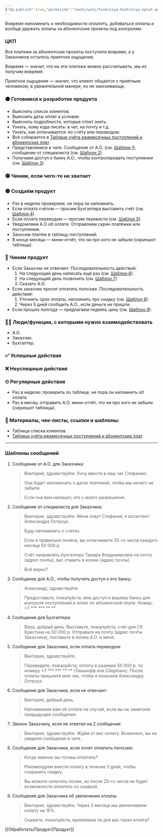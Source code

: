 ```yaml
---
{"dg-publish":true,"permalink":"/wiki/wiki/funkcziya-kontrolya-oplat-po-abonentskoj-oplate/"}
---
```


Вовремя напоминать о необходимости оплатить, добиваться оплаты и вообще держать оплаты за абонентские проекты под контролем.

### ЦКП
Все платежи за абонентские проекты поступили вовремя, а у Заказчиков осталось приятное ощущение.

Вовремя — значит, что на эти платежи можно рассчитывать, мы их получим вовремя.

Приятное ощущение — значит, что клиент общается с приятным человеком, в уважительной манере, но не заискивающе. 
### 🟠 Готовимся к разработке продукта
- Выяснить список клиентов.
- Выяснить даты оплат и условия.
- Выяснить подробности, которые стоит знать.
- Узнать, кому куда писать: в чат, на почту и т.д.
- Узнать, как оплачивается: по счёту или переводом.
- Всё собирается в [Таблице учёта ежемесячных поступлений и абонентских плат](https://docs.google.com/spreadsheets/d/1RVWGw5ahh-QCkyCYWTdJRnydmaRF1et2-1zfQmpRjCU/edit#gid=933090642).
- Представляемся в чате. Сообщение от А.О. (см. [Шаблон 1](https://wiki.ostroukh.ru/books/dolznostnye-instrukcii/page/funkciia-kontrolia-oplat-po-abonentskoi-plate#bkmrk-%D0%A1%D0%BE%D0%BE%D0%B1%D1%89%D0%B5%D0%BD%D0%B8%D0%B5-%D0%BE%D1%82-%D0%90.%D0%9E.-%D0%B4%D0%BB:~:text=%D0%A1%D0%BE%D0%BE%D0%B1%D1%89%D0%B5%D0%BD%D0%B8%D0%B5%20%D0%BE%D1%82%20%D0%90.%D0%9E.%20%D0%B4%D0%BB%D1%8F%20%D0%97%D0%B0%D0%BA%D0%B0%D0%B7%D1%87%D0%B8%D0%BA%D0%B0)), сообщение от специалиста (см. [Шаблон 2](https://wiki.ostroukh.ru/books/dolznostnye-instrukcii/page/funkciia-kontrolia-oplat-po-abonentskoi-plate#bkmrk-%D0%A1%D0%BE%D0%BE%D0%B1%D1%89%D0%B5%D0%BD%D0%B8%D0%B5-%D0%BE%D1%82-%D0%90.%D0%9E.-%D0%B4%D0%BB:~:text=%D0%A1%D0%BE%D0%BE%D0%B1%D1%89%D0%B5%D0%BD%D0%B8%D0%B5%20%D0%BE%D1%82%20%D1%81%D0%BF%D0%B5%D1%86%D0%B8%D0%B0%D0%BB%D0%B8%D1%81%D1%82%D0%B0%20%D0%B4%D0%BB%D1%8F%20%D0%97%D0%B0%D0%BA%D0%B0%D0%B7%D1%87%D0%B8%D0%BA%D0%B0)).
- Получаем доступ к банку А.О., чтобы контролировать поступления (см. [Шаблон 3](https://wiki.ostroukh.ru/books/dolznostnye-instrukcii/page/funkciia-kontrolia-oplat-po-abonentskoi-plate#bkmrk-%D0%A1%D0%BE%D0%BE%D0%B1%D1%89%D0%B5%D0%BD%D0%B8%D0%B5-%D0%BE%D1%82-%D0%90.%D0%9E.-%D0%B4%D0%BB:~:text=%D0%A1%D0%BE%D0%BE%D0%B1%D1%89%D0%B5%D0%BD%D0%B8%D0%B5%20%D0%B4%D0%BB%D1%8F%20%D0%90.%D0%9E.%2C%20%D1%87%D1%82%D0%BE%D0%B1%D1%8B%20%D0%BF%D0%BE%D0%BB%D1%83%D1%87%D0%B8%D1%82%D1%8C%20%D0%B4%D0%BE%D1%81%D1%82%D1%83%D0%BF%20%D0%BA%20%D0%B5%D0%B3%D0%BE%20%D0%B1%D0%B0%D0%BD%D0%BA%D1%83)).
### 🟡 Чиним, если чего-то не хватает

### 🟢 Создаём продукт
- Раз в неделю проверяем, не пора ли напомнить.
- Если оплата счётом — просим Бухгалтера выставить счёт (см. [Шаблон 4](https://wiki.ostroukh.ru/books/dolznostnye-instrukcii/page/funkciia-kontrolia-oplat-po-abonentskoi-plate#bkmrk-%D0%A1%D0%BE%D0%BE%D0%B1%D1%89%D0%B5%D0%BD%D0%B8%D0%B5-%D0%BE%D1%82-%D0%90.%D0%9E.-%D0%B4%D0%BB:~:text=%D0%A1%D0%BE%D0%BE%D0%B1%D1%89%D0%B5%D0%BD%D0%B8%D0%B5%20%D0%B4%D0%BB%D1%8F%20%D0%91%D1%83%D1%85%D0%B3%D0%B0%D0%BB%D1%82%D0%B5%D1%80%D0%B0)).
- Если оплата переводом — просим перевести (см. [Шаблон 5](https://wiki.ostroukh.ru/books/dolznostnye-instrukcii/page/funkciia-kontrolia-oplat-po-abonentskoi-plate#bkmrk-%D0%A1%D0%BE%D0%BE%D0%B1%D1%89%D0%B5%D0%BD%D0%B8%D0%B5-%D0%BE%D1%82-%D0%90.%D0%9E.-%D0%B4%D0%BB:~:text=%D0%A1%D0%BE%D0%BE%D0%B1%D1%89%D0%B5%D0%BD%D0%B8%D0%B5%20%D0%B4%D0%BB%D1%8F%20%D0%97%D0%B0%D0%BA%D0%B0%D0%B7%D1%87%D0%B8%D0%BA%D0%B0%2C%20%D0%B5%D1%81%D0%BB%D0%B8%20%D0%BE%D0%BF%D0%BB%D0%B0%D1%82%D0%B0%20%D0%BF%D0%B5%D1%80%D0%B5%D0%B2%D0%BE%D0%B4%D0%BE%D0%BC)).
- Уведомляем А.О об оплате. Отправляем скрин платёжки или поступления.
- Заносим платёж в таблицу поступлений. 
- В конце месяца — мини-отчёт, что ни про кого не забыли (скриншот таблицы). 

### 🔵 Чиним продукт
- Если Заказчик не отвечает. Последовательность действий:
  1. На следующий день написать ещё раз (см. [Шаблон 6](https://wiki.ostroukh.ru/books/dolznostnye-instrukcii/page/funkciia-kontrolia-oplat-po-abonentskoi-plate#bkmrk-%D0%A1%D0%BE%D0%BE%D0%B1%D1%89%D0%B5%D0%BD%D0%B8%D0%B5-%D0%BE%D1%82-%D0%90.%D0%9E.-%D0%B4%D0%BB:~:text=%D0%A1%D0%BE%D0%BE%D0%B1%D1%89%D0%B5%D0%BD%D0%B8%D0%B5%20%D0%B4%D0%BB%D1%8F%20%D0%97%D0%B0%D0%BA%D0%B0%D0%B7%D1%87%D0%B8%D0%BA%D0%B0%2C%20%D0%B5%D1%81%D0%BB%D0%B8%20%D0%BD%D0%B5%20%D0%BE%D1%82%D0%B2%D0%B5%D1%87%D0%B0%D0%B5%D1%82)).
  3. На следующий день позвонить (см. [Шаблон 7](https://wiki.ostroukh.ru/books/dolznostnye-instrukcii/page/funkciia-kontrolia-oplat-po-abonentskoi-plate#bkmrk-%D0%A1%D0%BE%D0%BE%D0%B1%D1%89%D0%B5%D0%BD%D0%B8%D0%B5-%D0%BE%D1%82-%D0%90.%D0%9E.-%D0%B4%D0%BB:~:text=%D0%97%D0%B2%D0%BE%D0%BD%D0%BE%D0%BA%20%D0%97%D0%B0%D0%BA%D0%B0%D0%B7%D1%87%D0%B8%D0%BA%D1%83%2C%20%D0%B5%D1%81%D0%BB%D0%B8%20%D0%BD%D0%B5%20%D0%BE%D1%82%D0%B2%D0%B5%D1%82%D0%B8%D0%BB%20%D0%BD%D0%B0%202%20%D1%81%D0%BE%D0%BE%D0%B1%D1%89%D0%B5%D0%BD%D0%B8%D1%8F)).
  5. Сказать А.О.
- Если заказчик просит оплатить попозже. Последовательность действий:
  1. Уточнить срок оплаты, напомнить про скидку (см. [Шаблон 8](https://wiki.ostroukh.ru/books/dolznostnye-instrukcii/page/funkciia-kontrolia-oplat-po-abonentskoi-plate#bkmrk-%D0%A1%D0%BE%D0%BE%D0%B1%D1%89%D0%B5%D0%BD%D0%B8%D0%B5-%D0%BE%D1%82-%D0%90.%D0%9E.-%D0%B4%D0%BB:~:text=%D0%A1%D0%BE%D0%BE%D0%B1%D1%89%D0%B5%D0%BD%D0%B8%D0%B5%20%D0%B4%D0%BB%D1%8F%20%D0%97%D0%B0%D0%BA%D0%B0%D0%B7%D1%87%D0%B8%D0%BA%D0%B0%2C%20%D0%B5%D1%81%D0%BB%D0%B8%20%D1%85%D0%BE%D1%87%D0%B5%D1%82%20%D0%BE%D0%BF%D0%BB%D0%B0%D1%82%D0%B8%D1%82%D1%8C%20%D0%BF%D0%BE%D0%BF%D0%BE%D0%B7%D0%B6%D0%B5)).
  2. Через 5 дней сообщить А.О., если деньги не пришли.
- Если прошло полгода — предлагаем поднять цену (см. [Шаблон 9](https://wiki.ostroukh.ru/books/dolznostnye-instrukcii/page/funkciia-kontrolia-oplat-po-abonentskoi-plate#bkmrk-%D0%A1%D0%BE%D0%BE%D0%B1%D1%89%D0%B5%D0%BD%D0%B8%D0%B5-%D0%BE%D1%82-%D0%90.%D0%9E.-%D0%B4%D0%BB:~:text=%D0%A1%D0%BE%D0%BE%D0%B1%D1%89%D0%B5%D0%BD%D0%B8%D0%B5%20%D0%B4%D0%BB%D1%8F%20%D0%97%D0%B0%D0%BA%D0%B0%D0%B7%D1%87%D0%B8%D0%BA%D0%B0%20%D0%BE%D0%B1%20%D1%83%D0%B2%D0%B5%D0%BB%D0%B8%D1%87%D0%B5%D0%BD%D0%B8%D0%B8%20%D0%BE%D0%BF%D0%BB%D0%B0%D1%82%D1%8B)).
### 🧗‍♀️ Люди/функции, с которыми нужно взаимодействовать
- А.О.
- Заказчик.
- Бухгалтер.
### ✅ Успешные действия

### ❌ Неуспешные действия

### ⏲ Регулярные действия
- Раз в неделю: проверить по таблице, не пора ли напомнить об оплате.
- Раз в месяц: отправить А.О. мини-отчёт, что ни про кого не забыли (скриншот таблицы). 
### 📃 Материалы, чек-листы, ссылки и шаблоны:
- Таблица списка клиентов.
- [Таблица учёта ежемесячных поступлений и абонентских плат](https://docs.google.com/spreadsheets/d/1RVWGw5ahh-QCkyCYWTdJRnydmaRF1et2-1zfQmpRjCU/edit#gid=933090642).
---
### Шаблоны сообщений
1. Сообщение от А.О. для Заказчика:
   >Виктория, здравствуйте.
   >Хочу ввести в наш чат Стефанию.
   >
   >Она будет напоминать о датах платежей, чтобы мы ничего не забыли.
   >
   >Если она вам напишет, это с моего разрешения.
2. Сообщение от специалиста для Заказчика:
   >Виктория, здравствуйте.
   >Меня зовут Стефания, я ассистент Александра Остроух.
   >
   >Буду напоминать о счетах.
   >
   >Если я правильно поняла, вы оплачиваете 25-го числа каждого месяца 50 000 р.
   >
   >Счёт направлять бухгалтеру Тамаре Владимировне на почту (адрес почты), вас ставить в копию (адрес почты).
   >
   >Всё верно?
3. Сообщение для А.О., чтобы получить доступ к его банку:
     >Александр, здравствуйте.
     >
     >Предоставьте, пожалуйста, мне доступ к вашему банку для контроля поступлений и оплат по абонентской плате. Номер: +7 *** *** ** **
4. Сообщение для Бухгалтера:
   >Вера, добрый день. Выставьте, пожалуйста, счёт для СК Кристина на 50 000 р. Отправьте на почту (адрес почты Заказчика), поставьте в копию А.О. и меня.
5. Сообщение для Заказчика, если оплата переводом:
   >Виктория, здравствуйте.
   >
   >Переведите, пожалуйста, оплату в размере 50 000 р. по номеру +7 *** *** ** ** (Тинькофф или Сбербанк). После оплаты пришлите мне чек, чтобы я показала Александру Остроух.
6. Сообщение для Заказчика, если не отвечает:
     >Виктория, добрый день.
     >
     >Напоминаем вам об оплате на случай, если вы не заметили предыдущее сообщение.
7. Звонок Заказчику, если не ответил на 2 сообщения:
     >Виктория, здравствуйте. Ждём от вас оплату. Возможно, вы не увидели сообщения в чате.
8. Сообщение для Заказчика, если хочет оплатить попозже:
     >Когда именно вы готовы оплатить?
     >
     >Рекомендуем внести оплату в течение 5 дней, чтобы сохранить скидку.
     >
     > Вы можете оплатить позже, но после 25-го числа не будет возможности оплатить со скидкой.
9. Сообщение для Заказчика об увеличении оплаты:
   >Виктория, здравствуйте. Через 2 месяца мы увеличиваем оплату на 15%.
   >
   >Скажите, пожалуйста, приемлема ли для вас такая оплата?
   

[[Обработать/Продукт\|Продукт]]